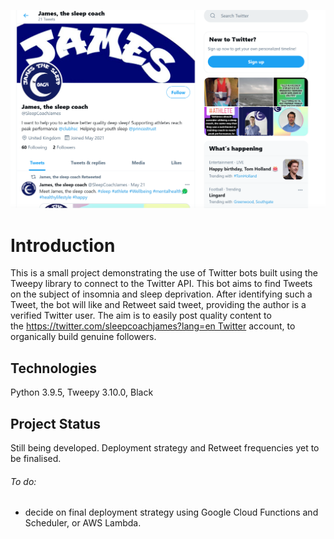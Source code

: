 ![](twitterbot.png)
# Introduction

This is a small project demonstrating the use of Twitter bots built using the Tweepy library to connect to the Twitter API. This bot aims to find Tweets on the subject of insomnia and sleep deprivation. After identifying such a Tweet, the bot will like and Retweet said tweet, providing the author is a verified Twitter user. The aim is to easily post quality content to the https://twitter.com/sleepcoachjames?lang=en Twitter account, to organically build genuine followers.
                                                                            


## Technologies

Python 3.9.5, Tweepy 3.10.0, Black

## Project Status

Still being developed. Deployment strategy and Retweet frequencies yet to be finalised. 

###### To do:
 - decide on final deployment strategy using Google Cloud Functions and Scheduler, or AWS Lambda. 




